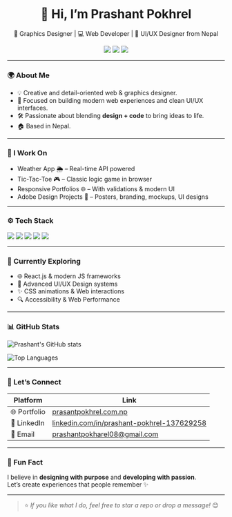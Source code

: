 <h1 align="center">👋 Hi, I’m Prashant Pokhrel </h1>
<p align="center">🎨 Graphics Designer | 💻 Web Developer | 📱 UI/UX Designer from Nepal</p>

<p align="center">
  <a href="https://www.linkedin.com/in/prashant-pokhrel-137629258"><img src="https://img.shields.io/badge/LinkedIn-Prashant_Pokhrel-blue?logo=linkedin&style=flat-square" /></a>
  <a href="mailto:prashantpokharel08@gmail.com"><img src="https://img.shields.io/badge/Gmail-prashantpokharel08@gmail.com-red?logo=gmail&style=flat-square" /></a>
  <a href="http://www.prasantpokhrel.com.np"><img src="https://img.shields.io/badge/Portfolio-prasantpokhrel.com.np-ff69b4?style=flat-square&logo=web"></a>
</p>

---

### 🌍 About Me

- 💡 Creative and detail-oriented web & graphics designer.
- 💼 Focused on building modern web experiences and clean UI/UX interfaces.
- 🛠️ Passionate about blending **design + code** to bring ideas to life.
- 🏠 Based in Nepal.

---

### 🧠 I Work On
- Weather App 🌦️ – Real-time API powered
- Tic-Tac-Toe 🎮 – Classic logic game in browser
- Responsive Portfolios 🌐 – With validations & modern UI
- Adobe Design Projects 🎨 – Posters, branding, mockups, UI designs

---

### ⚙️ Tech Stack

<p>
  <img src="https://img.shields.io/badge/HTML5-E34F26?style=flat&logo=html5&logoColor=white" />
  <img src="https://img.shields.io/badge/CSS3-1572B6?style=flat&logo=css3&logoColor=white" />
  <img src="https://img.shields.io/badge/JavaScript-F7DF1E?style=flat&logo=javascript&logoColor=black" />
  <img src="https://img.shields.io/badge/Adobe%20Photoshop-31A8FF?style=flat&logo=adobephotoshop&logoColor=white" />
  <img src="https://img.shields.io/badge/Adobe%20Illustrator-FF9A00?style=flat&logo=adobeillustrator&logoColor=white" />
</p>

---

### 🚀 Currently Exploring

- 🌐 React.js & modern JS frameworks
- 🧠 Advanced UI/UX Design systems
- ✨ CSS animations & Web interactions
- 🔍 Accessibility & Web Performance

---

### 📊 GitHub Stats

<p>
  <img src="https://github-readme-stats.vercel.app/api?username=prashant0926&show_icons=true&theme=radical" alt="Prashant's GitHub stats" />
</p>

<p>
  <img src="https://github-readme-stats.vercel.app/api/top-langs/?username=prashant0926&layout=compact&theme=radical" alt="Top Languages" />
</p>

---

### 🔗 Let’s Connect

| Platform   | Link |
|------------|------|
| 🌐 Portfolio  | [prasantpokhrel.com.np](http://www.prasantpokhrel.com.np) |
| 💼 LinkedIn   | [linkedin.com/in/prashant-pokhrel-137629258](https://www.linkedin.com/in/prashant-pokhrel-137629258) |
| 📧 Email      | prashantpokharel08@gmail.com |

---

### 💬 Fun Fact
I believe in **designing with purpose** and **developing with passion**.  
Let’s create experiences that people remember ✨

---

> ⭐ *If you like what I do, feel free to star a repo or drop a message!* 😊
